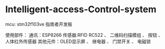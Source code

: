 # Intelligent-access-Control-system

mcu: stm32f103ve 指南者开发板

使用部件：
通讯：ESP8266
传感器:RFID RC522 、 二维码扫描模组 、 按钮 、 人体红外传感器
其他元件：OLED显示屏 、 继电器 、 门禁开关 、 电磁锁
